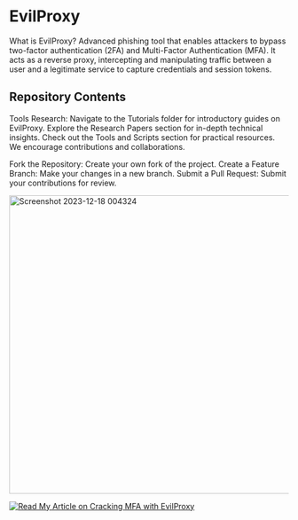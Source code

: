 # EvilProxy

What is EvilProxy?
Advanced phishing tool that enables attackers to bypass two-factor authentication (2FA) and Multi-Factor Authentication (MFA). It acts as a reverse proxy, intercepting and manipulating traffic between a user and a legitimate service to capture credentials and session tokens.

## Repository Contents

Tools Research:
Navigate to the Tutorials folder for introductory guides on EvilProxy.
Explore the Research Papers section for in-depth technical insights.
Check out the Tools and Scripts section for practical resources.
We encourage contributions and collaborations.

Fork the Repository: Create your own fork of the project.
Create a Feature Branch: Make your changes in a new branch.
Submit a Pull Request: Submit your contributions for review.

<img width="538" alt="Screenshot 2023-12-18 004324" src="https://github.com/rencora/EvilProxy/assets/144496661/72be395d-51d7-4cc0-9b06-becc91c3bae9">

[![Read My Article on Cracking MFA with EvilProxy](https://img.shields.io/badge/Read%20on%20Medium-Cracking%20MFA%20with%20EvilProxy-blue)](https://medium.com/@rencora/cracking-mfa-with-evilproxy-how-executives-get-owned-e8d9db95086c)
